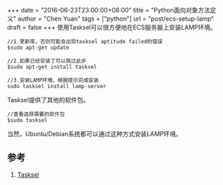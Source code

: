 +++
date = "2016-06-23T23:00:00+08:00"
title = "Python面向对象方法定义"
author = "Chen Yuan"
tags = ["python"]
url = "post/ecs-setup-lamp"
draft = false
+++
使用Tasksel可以很方便地在ECS服务器上安装LAMP环境。    

```
//1.更新库，否则可能会出现tasksel aptitude failed的错误
$sudo apt-get update

//2.如果已经安装了可以跳过此步
$sudo apt-get install tasksel

//3.安装LAMP环境，根据提示完成安装
sudo tasksel install lamp-server
```

Tasksel提供了其他的软件包。
```
//查看选择需要的软件包
$sudo tasksel
```

当然，Ubuntu/Debian系统都可以通过这种方式安装LAMP环境。


##  参考
1. [Tasksel](https://help.ubuntu.com/community/Tasksel)

